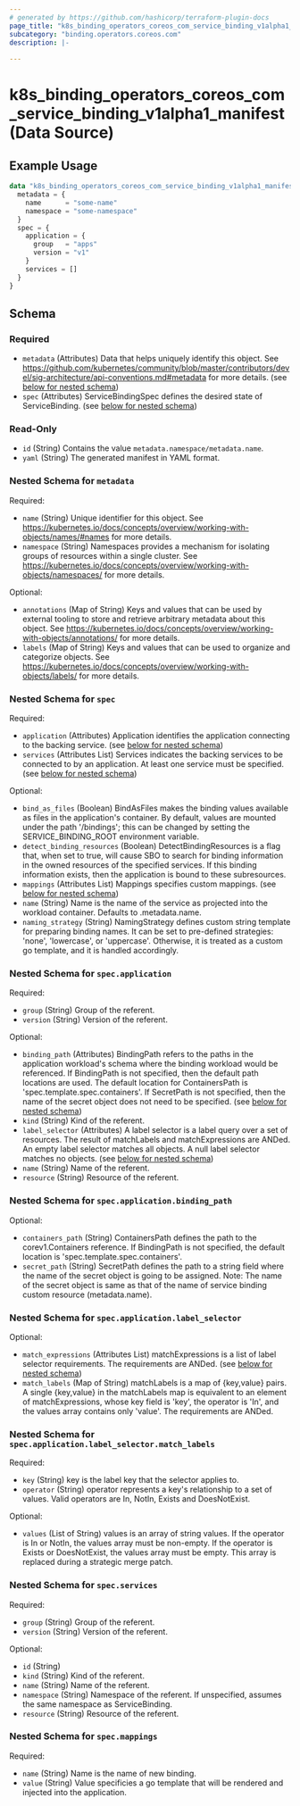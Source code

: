 ```yaml
---
# generated by https://github.com/hashicorp/terraform-plugin-docs
page_title: "k8s_binding_operators_coreos_com_service_binding_v1alpha1_manifest Data Source - terraform-provider-k8s"
subcategory: "binding.operators.coreos.com"
description: |-
  
---
```


# k8s_binding_operators_coreos_com_service_binding_v1alpha1_manifest (Data Source)



## Example Usage

```terraform
data "k8s_binding_operators_coreos_com_service_binding_v1alpha1_manifest" "example" {
  metadata = {
    name      = "some-name"
    namespace = "some-namespace"
  }
  spec = {
    application = {
      group   = "apps"
      version = "v1"
    }
    services = []
  }
}
```

<!-- schema generated by tfplugindocs -->
## Schema

### Required

- `metadata` (Attributes) Data that helps uniquely identify this object. See https://github.com/kubernetes/community/blob/master/contributors/devel/sig-architecture/api-conventions.md#metadata for more details. (see [below for nested schema](#nestedatt--metadata))
- `spec` (Attributes) ServiceBindingSpec defines the desired state of ServiceBinding. (see [below for nested schema](#nestedatt--spec))

### Read-Only

- `id` (String) Contains the value `metadata.namespace/metadata.name`.
- `yaml` (String) The generated manifest in YAML format.

<a id="nestedatt--metadata"></a>
### Nested Schema for `metadata`

Required:

- `name` (String) Unique identifier for this object. See https://kubernetes.io/docs/concepts/overview/working-with-objects/names/#names for more details.
- `namespace` (String) Namespaces provides a mechanism for isolating groups of resources within a single cluster. See https://kubernetes.io/docs/concepts/overview/working-with-objects/namespaces/ for more details.

Optional:

- `annotations` (Map of String) Keys and values that can be used by external tooling to store and retrieve arbitrary metadata about this object. See https://kubernetes.io/docs/concepts/overview/working-with-objects/annotations/ for more details.
- `labels` (Map of String) Keys and values that can be used to organize and categorize objects. See https://kubernetes.io/docs/concepts/overview/working-with-objects/labels/ for more details.


<a id="nestedatt--spec"></a>
### Nested Schema for `spec`

Required:

- `application` (Attributes) Application identifies the application connecting to the backing service. (see [below for nested schema](#nestedatt--spec--application))
- `services` (Attributes List) Services indicates the backing services to be connected to by an application.  At least one service must be specified. (see [below for nested schema](#nestedatt--spec--services))

Optional:

- `bind_as_files` (Boolean) BindAsFiles makes the binding values available as files in the application's container.  By default, values are mounted under the path '/bindings'; this can be changed by setting the SERVICE_BINDING_ROOT environment variable.
- `detect_binding_resources` (Boolean) DetectBindingResources is a flag that, when set to true, will cause SBO to search for binding information in the owned resources of the specified services.  If this binding information exists, then the application is bound to these subresources.
- `mappings` (Attributes List) Mappings specifies custom mappings. (see [below for nested schema](#nestedatt--spec--mappings))
- `name` (String) Name is the name of the service as projected into the workload container.  Defaults to .metadata.name.
- `naming_strategy` (String) NamingStrategy defines custom string template for preparing binding names.  It can be set to pre-defined strategies: 'none', 'lowercase', or 'uppercase'.  Otherwise, it is treated as a custom go template, and it is handled accordingly.

<a id="nestedatt--spec--application"></a>
### Nested Schema for `spec.application`

Required:

- `group` (String) Group of the referent.
- `version` (String) Version of the referent.

Optional:

- `binding_path` (Attributes) BindingPath refers to the paths in the application workload's schema where the binding workload would be referenced.  If BindingPath is not specified, then the default path locations are used.  The default location for ContainersPath is 'spec.template.spec.containers'.  If SecretPath is not specified, then the name of the secret object does not need to be specified. (see [below for nested schema](#nestedatt--spec--application--binding_path))
- `kind` (String) Kind of the referent.
- `label_selector` (Attributes) A label selector is a label query over a set of resources. The result of matchLabels and matchExpressions are ANDed. An empty label selector matches all objects. A null label selector matches no objects. (see [below for nested schema](#nestedatt--spec--application--label_selector))
- `name` (String) Name of the referent.
- `resource` (String) Resource of the referent.

<a id="nestedatt--spec--application--binding_path"></a>
### Nested Schema for `spec.application.binding_path`

Optional:

- `containers_path` (String) ContainersPath defines the path to the corev1.Containers reference. If BindingPath is not specified, the default location is 'spec.template.spec.containers'.
- `secret_path` (String) SecretPath defines the path to a string field where the name of the secret object is going to be assigned.  Note: The name of the secret object is same as that of the name of service binding custom resource (metadata.name).


<a id="nestedatt--spec--application--label_selector"></a>
### Nested Schema for `spec.application.label_selector`

Optional:

- `match_expressions` (Attributes List) matchExpressions is a list of label selector requirements. The requirements are ANDed. (see [below for nested schema](#nestedatt--spec--application--label_selector--match_expressions))
- `match_labels` (Map of String) matchLabels is a map of {key,value} pairs. A single {key,value} in the matchLabels map is equivalent to an element of matchExpressions, whose key field is 'key', the operator is 'In', and the values array contains only 'value'. The requirements are ANDed.

<a id="nestedatt--spec--application--label_selector--match_expressions"></a>
### Nested Schema for `spec.application.label_selector.match_labels`

Required:

- `key` (String) key is the label key that the selector applies to.
- `operator` (String) operator represents a key's relationship to a set of values. Valid operators are In, NotIn, Exists and DoesNotExist.

Optional:

- `values` (List of String) values is an array of string values. If the operator is In or NotIn, the values array must be non-empty. If the operator is Exists or DoesNotExist, the values array must be empty. This array is replaced during a strategic merge patch.




<a id="nestedatt--spec--services"></a>
### Nested Schema for `spec.services`

Required:

- `group` (String) Group of the referent.
- `version` (String) Version of the referent.

Optional:

- `id` (String)
- `kind` (String) Kind of the referent.
- `name` (String) Name of the referent.
- `namespace` (String) Namespace of the referent.  If unspecified, assumes the same namespace as ServiceBinding.
- `resource` (String) Resource of the referent.


<a id="nestedatt--spec--mappings"></a>
### Nested Schema for `spec.mappings`

Required:

- `name` (String) Name is the name of new binding.
- `value` (String) Value specificies a go template that will be rendered and injected into the application.
